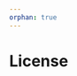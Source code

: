 ```yaml
---
orphan: true
---
```


# License

```{include} ../LICENSE

```
                                                                           